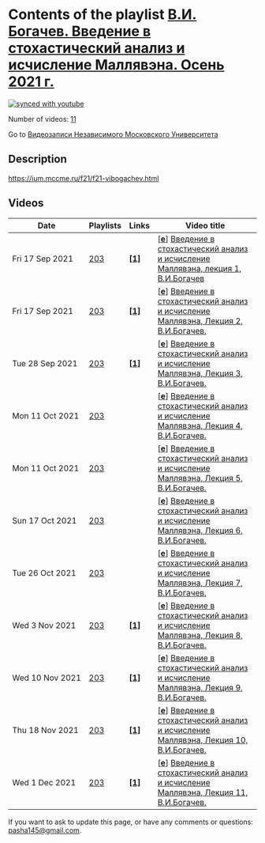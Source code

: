 # Contents of the playlist [В.И. Богачев. Введение в стохастический анализ и исчисление Маллявэна. Осень 2021 г.](https://www.youtube.com/playlist?list=PLp9ABVh6_x4G5gt4gk68XAuHbpTmYuvl0)

[![synced with youtube](https://img.shields.io/github/last-commit/mathphysschool/mathphysschool.github.io/autoupdate1?label=synced%20with%20youtube)](https://github.com/mathphysschool/mathphysschool.github.io/commits/autoupdate1)

Number of videos: [11](#videos)

Go to [Видеозаписи Независимого Московского Университета](../README.md)

## Description

<https://ium.mccme.ru/f21/f21-vibogachev.html>

## Videos

|Date|Playlists|Links|Video title|
|---|---|---|---|
| Fri&nbsp;17&nbsp;Sep&nbsp;2021 | [203](../playlists/203 "В.И. Богачев. Введение в стохастический анализ и исчисление Маллявэна. Осень 2021 г.") | [**[1]**](https://ium.mccme.ru/f21/f21-vibogachev.html) | [[**e**](https://studio.youtube.com/video/WdsoEjpnE_o/edit "Edit")] [Введение в стохастический анализ и исчисление Маллявэна, лекция 1, В.И.Богачев](https://www.youtube.com/watch?v=WdsoEjpnE_o&list=PLp9ABVh6_x4G5gt4gk68XAuHbpTmYuvl0 "https://ium.mccme.ru/f21/f21-vibogachev.html") |
| Fri&nbsp;17&nbsp;Sep&nbsp;2021 | [203](../playlists/203 "В.И. Богачев. Введение в стохастический анализ и исчисление Маллявэна. Осень 2021 г.") | [**[1]**](https://ium.mccme.ru/f21/f21-vibogachev.html) | [[**e**](https://studio.youtube.com/video/nAQ3AtbH3iw/edit "Edit")] [Введение в стохастический анализ и исчисление Маллявэна, Лекция 2, В.И.Богачев.](https://www.youtube.com/watch?v=nAQ3AtbH3iw&list=PLp9ABVh6_x4G5gt4gk68XAuHbpTmYuvl0 "https://ium.mccme.ru/f21/f21-vibogachev.html") |
| Tue&nbsp;28&nbsp;Sep&nbsp;2021 | [203](../playlists/203 "В.И. Богачев. Введение в стохастический анализ и исчисление Маллявэна. Осень 2021 г.") | [**[1]**](https://ium.mccme.ru/f21/f21-vibogachev.html) | [[**e**](https://studio.youtube.com/video/WDm4OEDD4_0/edit "Edit")] [Введение в стохастический анализ и исчисление Маллявэна, Лекция 3, В.И.Богачев.](https://www.youtube.com/watch?v=WDm4OEDD4_0&list=PLp9ABVh6_x4G5gt4gk68XAuHbpTmYuvl0 "Подробнее о курсе: https://ium.mccme.ru/f21/f21-vibogachev.html") |
| Mon&nbsp;11&nbsp;Oct&nbsp;2021 | [203](../playlists/203 "В.И. Богачев. Введение в стохастический анализ и исчисление Маллявэна. Осень 2021 г.") |  | [[**e**](https://studio.youtube.com/video/CAixSfNZYiM/edit "Edit")] [Введение в стохастический анализ и исчисление Маллявэна, Лекция 4, В.И.Богачев.](https://www.youtube.com/watch?v=CAixSfNZYiM&list=PLp9ABVh6_x4G5gt4gk68XAuHbpTmYuvl0 "29.09.2021 г.") |
| Mon&nbsp;11&nbsp;Oct&nbsp;2021 | [203](../playlists/203 "В.И. Богачев. Введение в стохастический анализ и исчисление Маллявэна. Осень 2021 г.") |  | [[**e**](https://studio.youtube.com/video/VLOZAHxldU8/edit "Edit")] [Введение в стохастический анализ и исчисление Маллявэна, Лекция 5, В.И.Богачев.](https://www.youtube.com/watch?v=VLOZAHxldU8&list=PLp9ABVh6_x4G5gt4gk68XAuHbpTmYuvl0 "06.10.2021 г.") |
| Sun&nbsp;17&nbsp;Oct&nbsp;2021 | [203](../playlists/203 "В.И. Богачев. Введение в стохастический анализ и исчисление Маллявэна. Осень 2021 г.") |  | [[**e**](https://studio.youtube.com/video/IEyhLxbJB2I/edit "Edit")] [Введение в стохастический анализ и исчисление Маллявэна, Лекция 6, В.И.Богачев.](https://www.youtube.com/watch?v=IEyhLxbJB2I&list=PLp9ABVh6_x4G5gt4gk68XAuHbpTmYuvl0) |
| Tue&nbsp;26&nbsp;Oct&nbsp;2021 | [203](../playlists/203 "В.И. Богачев. Введение в стохастический анализ и исчисление Маллявэна. Осень 2021 г.") |  | [[**e**](https://studio.youtube.com/video/1UWFxa5dBxo/edit "Edit")] [Введение в стохастический анализ и исчисление Маллявэна, Лекция 7, В.И.Богачев.](https://www.youtube.com/watch?v=1UWFxa5dBxo&list=PLp9ABVh6_x4G5gt4gk68XAuHbpTmYuvl0) |
| Wed&nbsp;3&nbsp;Nov&nbsp;2021 | [203](../playlists/203 "В.И. Богачев. Введение в стохастический анализ и исчисление Маллявэна. Осень 2021 г.") | [**[1]**](https://ium.mccme.ru/f21/f21-vibogachev.html) | [[**e**](https://studio.youtube.com/video/HeXcpWQrt8s/edit "Edit")] [Введение в стохастический анализ и исчисление Маллявэна, Лекция 8, В.И.Богачев.](https://www.youtube.com/watch?v=HeXcpWQrt8s&list=PLp9ABVh6_x4G5gt4gk68XAuHbpTmYuvl0 "https://ium.mccme.ru/f21/f21-vibogachev.html") |
| Wed&nbsp;10&nbsp;Nov&nbsp;2021 | [203](../playlists/203 "В.И. Богачев. Введение в стохастический анализ и исчисление Маллявэна. Осень 2021 г.") | [**[1]**](https://ium.mccme.ru/f21/f21-vibogachev.html) | [[**e**](https://studio.youtube.com/video/p54B-QQIxxY/edit "Edit")] [Введение в стохастический анализ и исчисление Маллявэна, Лекция 9, В.И.Богачев.](https://www.youtube.com/watch?v=p54B-QQIxxY&list=PLp9ABVh6_x4G5gt4gk68XAuHbpTmYuvl0 "https://ium.mccme.ru/f21/f21-vibogachev.html") |
| Thu&nbsp;18&nbsp;Nov&nbsp;2021 | [203](../playlists/203 "В.И. Богачев. Введение в стохастический анализ и исчисление Маллявэна. Осень 2021 г.") | [**[1]**](https://ium.mccme.ru/f21/f21-vibogachev.html) | [[**e**](https://studio.youtube.com/video/kJDEYEJci7Y/edit "Edit")] [Введение в стохастический анализ и исчисление Маллявэна, Лекция 10, В.И.Богачев.](https://www.youtube.com/watch?v=kJDEYEJci7Y&list=PLp9ABVh6_x4G5gt4gk68XAuHbpTmYuvl0 "https://ium.mccme.ru/f21/f21-vibogachev.html") |
| Wed&nbsp;1&nbsp;Dec&nbsp;2021 | [203](../playlists/203 "В.И. Богачев. Введение в стохастический анализ и исчисление Маллявэна. Осень 2021 г.") | [**[1]**](https://ium.mccme.ru/f21/f21-vibogachev.html) | [[**e**](https://studio.youtube.com/video/W_v5Y1ooohQ/edit "Edit")] [Введение в стохастический анализ и исчисление Маллявэна, Лекция 11, В.И.Богачев.](https://www.youtube.com/watch?v=W_v5Y1ooohQ&list=PLp9ABVh6_x4G5gt4gk68XAuHbpTmYuvl0 "https://ium.mccme.ru/f21/f21-vibogachev.html") |


 If you want to ask to update this page, or have any comments or questions: <pasha145@gmail.com>.
